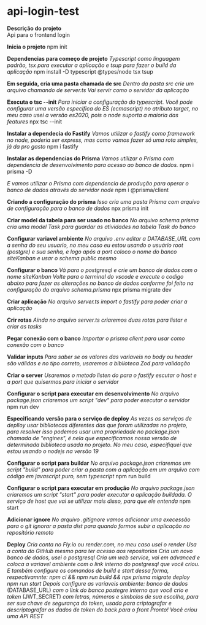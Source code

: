 # api-login-test
**Descrição do projeto** <br> 
Api para o frontend login

**Inicia o projeto**
npm init

**Dependencias para começo de projeto**
_Typescript como linguagem padrão, tsx para executar a aplicação e tsup para fazer o build da aplicação_
npm install -D typescript @types/node tsx tsup

**Em seguida, cria uma pasta chamada de src**
_Dentro da pasta src crie um arquivo chamando de server.ts_
_Vai servir como o servidor da aplicação_

**Executa o tsc --init**
_Para iniciar a configuração do typescript. Você pode configurar uma versão especifica do ES (ecmascript) no atributo target, no meu caso usei a versão es2020, pois o node suporta a maioria das features_
npx tsc --init

**Instalar a dependecia do Fastify**
_Vamos utilizar o fastify como framework no node, poderia ser express, mas como vamos fazer só uma rota simples, já da pro gasto_
npm i fastify

**Instalar as dependencias do Prisma**
_Vamos utilizar o Prisma com dependencia de desenvolvimento para acesso ao banco de dados._
npm i prisma -D

_E vamos utilizar o Prisma com dependencia de produção para operar o banco de dados através do servidor node_
npm i @prisma/client

**Criando a configuração do prisma**
_Isso cria uma pasta Prisma com arquivo de configuração para o banco de dados_
npx prisma init

**Criar model da tabela para ser usado no banco**
_No arquivo schema.prisma cria uma model Task para guardar as atividades na tabela Task do banco_

**Configurar variavel ambiente**
_No arquivo .env editar a DATABASE_URL com a senha do seu usuario, no meu caso eu estou usando o usuário root (postgre) e sua senha, e logo após a port coloco o nome do banco siteKanban e usar o schema public mesmo_


**Configurar o banco**
_Vá para o postgresql e crie um banco de dados com o nome siteKanban_
_Volte para o terminal do vscode e execute o codigo abaixo para fazer as alterações no banco de dados conforme foi feito na configuração do arquivo schema.prisma_
npx prisma migrate dev

**Criar aplicação**
_No arquivo server.ts import o fastify para poder criar a aplicação_

**Crir rotas**
_Ainda no arquivo server.ts criaremos duas rotas para listar e criar as tasks_

**Pegar conexão com o banco**
_Importar o prisma client para usar como conexão com o banco_

**Validar inputs**
_Para saber se os valores das variaveis no body ou header são válidas e no tipo correto, usaremos a biblioteca Zod para validação_

**Criar o server**
_Usaremos o metodo listen do para o fastify escutar o host e a port que quisermos para iniciar o servidor_

**Configurar o script para executar em desenvolvimento**
_No arquivo package.json criaremos um script "dev" para poder executar o servidor_
npm run dev

**Especificando versão para o serviço de deploy**
_As vezes os serviços de deplloy usar bibliotecas diferentes das que foram utilizadas no projeto, para resolver isso podemos usar uma propriedade no package.json chamada de "engines", é nela que especificamos nossa versão de determinada biblioteca usada no projeto. No meu caso, especifiquei que estou usando o nodejs na versão 19_

**Configurar o script para buildar**
_No arquivo package.json criaremos um script "build" para poder criar a pasta com a aplicação em um arquivo com código em javascript puro, sem typescript_
npm run build

**Configurar o script para executar em produção**
_No arquivo package.json criaremos um script "start" para poder executar a aplicação buildada. O serviço de host que vai se utilizar mais disso, para que ele entenda_
npm start

**Adicionar ignore**
_No arquivo .gitignore vamos adicionar uma execessão para o git ignorar a pasta dist para quando formos subir a aplicação no repositório remoto_

**Deploy**
_Cria conta no Fly.io ou render.com, no meu caso usei o render_
_Usa a conta do GitHub mesmo para ter acesso aos repositorios_
_Cria um novo banco de dados, usei o postgresql_
_Cria um web service, vai em advanced e coloca a variavel ambiente com o link interno do postgresql que você criou. E também configure os comandos de build e start dessa forma, respectivamnte:_
_npm ci && npm run build && npx prisma migrate deploy_
_npm run start_
_Depois configure as variaveis ambiente:_
_banco de dados_ (DATABASE_URL) _com o link do banco postegre interno que você crio_
_e token_ (JWT_SECRET) _com letras, números e simbolos de sua escolha, para ser sua chave de segurança do token, usada para criptografar e descriptografar os dados de token do back para o front_
_Pronto! Você criou uma API REST_